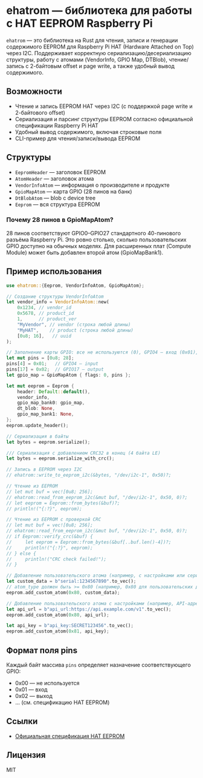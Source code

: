 # ehatrom — библиотека для работы с HAT EEPROM Raspberry Pi

`ehatrom` — это библиотека на Rust для чтения, записи и генерации содержимого EEPROM для Raspberry Pi HAT (Hardware Attached on Top) через I2C. Поддерживает корректную сериализацию/десериализацию структуры, работу с атомами (VendorInfo, GPIO Map, DTBlob), чтение/запись с 2-байтовым offset и page write, а также удобный вывод содержимого.

## Возможности
- Чтение и запись EEPROM HAT через I2C (с поддержкой page write и 2-байтового offset)
- Сериализация и парсинг структуры EEPROM согласно официальной спецификации Raspberry Pi HAT
- Удобный вывод содержимого, включая строковые поля
- CLI-пример для чтения/записи/вывода EEPROM

## Структуры
- `EepromHeader` — заголовок EEPROM
- `AtomHeader` — заголовок атома
- `VendorInfoAtom` — информация о производителе и продукте
- `GpioMapAtom` — карта GPIO (28 пинов на банк)
- `DtBlobAtom` — blob с device tree
- `Eeprom` — вся структура EEPROM

### Почему 28 пинов в GpioMapAtom?
28 пинов соответствуют GPIO0–GPIO27 стандартного 40-пинового разъёма Raspberry Pi. Это ровно столько, сколько пользовательских GPIO доступно на обычных моделях. Для расширенных плат (Compute Module) может быть добавлен второй атом (GpioMapBank1).

## Пример использования

```rust
use ehatrom::{Eeprom, VendorInfoAtom, GpioMapAtom};

// Создание структуры VendorInfoAtom
let vendor_info = VendorInfoAtom::new(
    0x1234, // vendor_id
    0x5678, // product_id
    1,      // product_ver
    "MyVendor", // vendor (строка любой длины)
    "MyHAT",    // product (строка любой длины)
    [0u8; 16],   // uuid
);

// Заполнение карты GPIO: все не используются (0), GPIO4 — вход (0x01), GPIO17 — выход (0x02)
let mut pins = [0u8; 28];
pins[4] = 0x01;   // GPIO4 — input
pins[17] = 0x02;  // GPIO17 — output
let gpio_map = GpioMapAtom { flags: 0, pins };

let mut eeprom = Eeprom {
    header: Default::default(),
    vendor_info,
    gpio_map_bank0: gpio_map,
    dt_blob: None,
    gpio_map_bank1: None,
};
eeprom.update_header();

// Сериализация в байты
let bytes = eeprom.serialize();

/// Сериализация с добавлением CRC32 в конец (4 байта LE)
let bytes = eeprom.serialize_with_crc();

// Запись в EEPROM через I2C
// ehatrom::write_to_eeprom_i2c(&bytes, "/dev/i2c-1", 0x50)?;

// Чтение из EEPROM
// let mut buf = vec![0u8; 256];
// ehatrom::read_from_eeprom_i2c(&mut buf, "/dev/i2c-1", 0x50, 0)?;
// let eeprom = Eeprom::from_bytes(&buf)?;
// println!("{:?}", eeprom);

// Чтение из EEPROM с проверкой CRC
// let mut buf = vec![0u8; 256];
// ehatrom::read_from_eeprom_i2c(&mut buf, "/dev/i2c-1", 0x50, 0)?;
// if Eeprom::verify_crc(&buf) {
//     let eeprom = Eeprom::from_bytes(&buf[..buf.len()-4])?;
//     println!("{:?}", eeprom);
// } else {
//     println!("CRC check failed!");
// }

// Добавление пользовательского атома (например, с настройками или серийным номером)
let custom_data = b"serial:1234567890".to_vec();
// atom_type должен быть >= 0x80 (например, 0x80 для пользовательских данных)
eeprom.add_custom_atom(0x80, custom_data);

// Добавление пользовательского атома с настройками (например, API-адреса)
let api_url = b"api_url:https://api.example.com/v1".to_vec();
eeprom.add_custom_atom(0x80, api_url);

let api_key = b"api_key:SECRET123456".to_vec();
eeprom.add_custom_atom(0x81, api_key);
```

## Формат поля pins
Каждый байт массива `pins` определяет назначение соответствующего GPIO:
- 0x00 — не используется
- 0x01 — вход
- 0x02 — выход
- ... (см. спецификацию HAT EEPROM)

## Ссылки
- [Официальная спецификация HAT EEPROM](https://github.com/raspberrypi/hats/blob/master/eeprom-format.md)

## Лицензия
MIT
